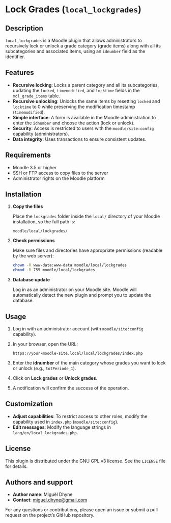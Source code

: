 # Lock Grades (`local_lockgrades`)

## Description

`local_lockgrades` is a Moodle plugin that allows administrators to recursively lock or unlock a grade category (grade items) along with all its subcategories and associated items, using an `idnumber` field as the identifier.

## Features

* **Recursive locking**: Locks a parent category and all its subcategories, updating the `locked`, `timemodified`, and `locktime` fields in the `mdl_grade_items` table.
* **Recursive unlocking**: Unlocks the same items by resetting `locked` and `locktime` to 0 while preserving the modification timestamp (`timemodified`).
* **Simple interface**: A form is available in the Moodle administration to enter the `idnumber` and choose the action (lock or unlock).
* **Security**: Access is restricted to users with the `moodle/site:config` capability (administrators).
* **Data integrity**: Uses transactions to ensure consistent updates.

## Requirements

* Moodle 3.5 or higher
* SSH or FTP access to copy files to the server
* Administrator rights on the Moodle platform

## Installation

1. **Copy the files**

   Place the `lockgrades` folder inside the `local/` directory of your Moodle installation, so the full path is:

   ```
   moodle/local/lockgrades/
   ```

2. **Check permissions**

   Make sure files and directories have appropriate permissions (readable by the web server):

   ```bash
   chown -R www-data:www-data moodle/local/lockgrades
   chmod -R 755 moodle/local/lockgrades
   ```

3. **Database update**

   Log in as an administrator on your Moodle site. Moodle will automatically detect the new plugin and prompt you to update the database.

## Usage

1. Log in with an administrator account (with `moodle/site:config` capability).

2. In your browser, open the URL:

   ```
   https://your-moodle-site.local/local/lockgrades/index.php
   ```

3. Enter the **idnumber** of the main category whose grades you want to lock or unlock (e.g., `totPeriode_1`).

4. Click on **Lock grades** or **Unlock grades**.

5. A notification will confirm the success of the operation.

## Customization

* **Adjust capabilities**: To restrict access to other roles, modify the capability used in `index.php` (`moodle/site:config`).
* **Edit messages**: Modify the language strings in `lang/en/local_lockgrades.php`.

## License

This plugin is distributed under the GNU GPL v3 license. See the `LICENSE` file for details.

## Authors and support

* **Author name**: Miguël Dhyne
* **Contact**: [miguel.dhyne@gmail.com](mailto:miguel.dhyne@gmail.com)

For any questions or contributions, please open an issue or submit a pull request on the project’s GitHub repository.